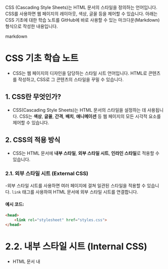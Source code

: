 CSS (Cascading Style Sheets)는 HTML 문서의 스타일을 정의하는 언어입니다. CSS를 사용하면 웹 페이지의 레이아웃, 색상, 글꼴 등을 제어할 수 있습니다. 아래는 CSS 기초에 대한 학습 노트를 GitHub에 바로 사용할 수 있는 마크다운(Markdown) 형식으로 작성한 내용입니다.

markdown
# CSS 기초 학습 노트

- CSS는 웹 페이지의 디자인을 담당하는 스타일 시트 언어입니다. HTML로 콘텐츠를 작성하고, CSS로 그 콘텐츠의 스타일을 꾸밀 수 있습니다.

## 1. CSS란 무엇인가?

- CSS(Cascading Style Sheets)는 HTML 문서의 스타일을 설정하는 데 사용됩니다. CSS는 **색상**, **글꼴**, **간격**, **배치**, **애니메이션** 등 웹 페이지의 모든 시각적 요소를 제어할 수 있습니다.

## 2. CSS의 적용 방식

- CSS는 HTML 문서에 **내부 스타일**, **외부 스타일 시트**, **인라인 스타일**로 적용할 수 있습니다.


### 2.1. 외부 스타일 시트 (External CSS)

-외부 스타일 시트를 사용하면 여러 페이지에 걸쳐 일관된 스타일을 적용할 수 있습니다. `link` 태그를 사용하여 HTML 문서에 외부 스타일 시트를 연결합니다.


#### 예시 코드:
```html
<head>
    <link rel="stylesheet" href="styles.css">
</head>
```


# 2.2. 내부 스타일 시트 (Internal CSS)
- HTML 문서 내 <style> 태그를 사용하여 스타일을 정의할 수 있습니다. 주로 한 페이지에만 스타일을 적용할 때 사용합니다.
```html
####예시 코드:
html
<head>
    <style>
        body {
            background-color: lightblue;
        }
        h1 {
            color: navy;
            font-family: Arial, sans-serif;
        }
    </style>
</head>
```

# 2.3. 인라인 스타일 (Inline CSS)
- HTML 태그 내 style 속성을 사용하여 직접 스타일을 지정하는 방법입니다. 하나의 요소에만 스타일을 적용할 때 유용합니다.
```html
####예시 코드:
html
<h1 style="color: blue; text-align: center;">CSS 학습 노트</h1>
3. CSS 선택자 (Selectors)
CSS 선택자는 HTML 요소에 스타일을 적용할 대상을 선택합니다. 주요 선택자는 다음과 같습니다:
```

# 3.1. 기본 선택자
- 요소 선택자: HTML 요소를 선택하여 스타일을 적용합니다.
```html
css
p {
    color: red;
}
```
이 코드는 모든 <p> 태그에 빨간색 글씨를 적용합니다.


- 클래스 선택자: 클래스 속성으로 선택하여 스타일을 적용합니다. 클래스 이름 앞에는 .을 붙입니다.
```html
css
.container {
    width: 100%;
    margin: 0 auto;
}
```

- 아이디 선택자: 아이디 속성으로 선택하여 스타일을 적용합니다. 아이디 이름 앞에는 #을 붙입니다.
```html
css
#header {
    background-color: gray;
}
```

# 3.2. 복합 선택자
- 자식 선택자: 특정 부모 요소의 자식 요소에 스타일을 적용합니다.
```html
css
div > p {
    color: green;
}
```


- 후손 선택자: 특정 부모 요소의 후손 요소에 스타일을 적용합니다.
```html
css
div p {
    color: green;
}
```
</br> 

- 그룹 선택자: 여러 요소에 동일한 스타일을 적용합니다.
```html
css
h1, h2, h3 {
    font-family: Arial, sans-serif;
}
```

# 4. CSS 속성

## 4.1. 색상 및 배경
1.color: 텍스트의 색상을 설정합니다.

2.background-color: 배경색을 설정합니다.

####예시 코드:
```html
css
body {
    background-color: lightgray;
}

h1 {
    color: darkblue;
}
```
# 4.2. 폰트
- font-family: 글꼴을 설정합니다.

- font-size: 글꼴 크기를 설정합니다.

- font-weight: 글꼴의 굵기를 설정합니다.
- 
####예시 코드:
```html
css
p {
    font-family: 'Arial', sans-serif;
    font-size: 16px;
    font-weight: bold;
}
```

# 4.3. 텍스트 스타일
- text-align: 텍스트 정렬을 설정합니다.

- line-height: 텍스트 줄 간격을 설정합니다.

- text-decoration: 텍스트에 장식을 추가합니다(예: 밑줄, 취소선 등).

####예시 코드:
```html
css
h1 {
    text-align: center;
    text-decoration: underline;
}
```

# 4.4. 박스 모델
- 박스 모델은 모든 HTML 요소가 사각형 박스로 간주된다는 개념입니다. 이 박스는 네 가지 주요 부분으로 구성됩니다: content, padding, border, margin.

1.padding: 콘텐츠와 경계선 사이의 공간

2.border: 요소의 테두리

3.margin: 요소와 다른 요소 사이의 간격

####예시 코드:
```html
css
div {
    width: 300px;
    padding: 20px;
    border: 1px solid black;
    margin: 10px;
}
```

# 5. CSS 레이아웃
# 5.1. Flexbox
- Flexbox는 웹 페이지의 레이아웃을 간단하게 만들 수 있는 CSS3의 기능입니다. 부모 요소에 display: flex를 설정하고 자식 요소들이 유연하게 배치됩니다.
####예시 코드:
```html
css
.container {
    display: flex;
    justify-content: space-between;
}

.item {
    width: 30%;
}
```

# 5.2. Grid
- Grid는 2차원 레이아웃을 쉽게 만들 수 있게 해주는 CSS3 기능입니다. display: grid를 사용하여 행과 열로 구성된 레이아웃을 만들 수 있습니다.

####예시 코드:
```html
css
.container {
    display: grid;
    grid-template-columns: 1fr 1fr 1fr;
    gap: 20px;
}

.item {
    background-color: lightblue;
}
```

## 6. 결론
- CSS는 웹 페이지의 디자인을 꾸미는 데 중요한 역할을 합니다. 다양한 선택자와 속성을 사용하여 레이아웃과 스타일을 자유롭게 설정할 수 있습니다. CSS를 잘 활용하면 사용자 경험을 향상시키고, 웹 페이지를 보다 직관적이고 아름답게 만들 수 있습니다.
